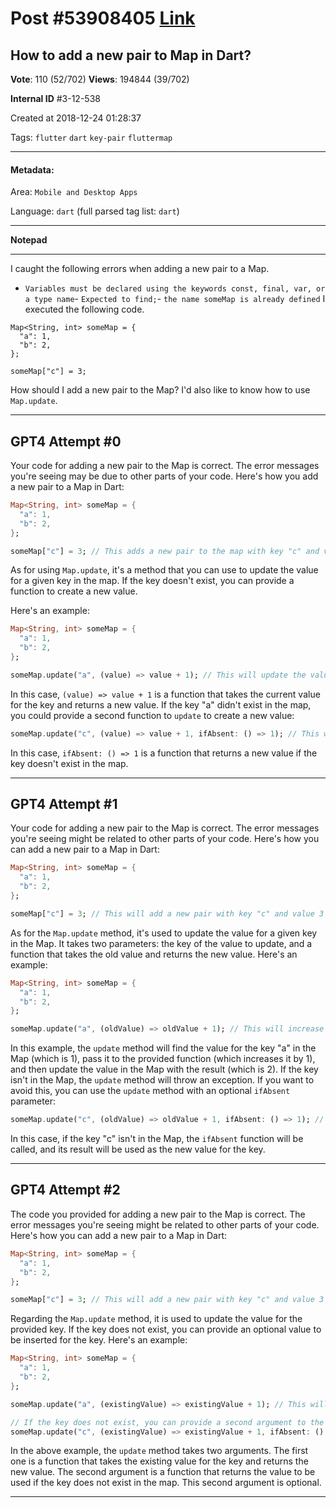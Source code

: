 
# Post \#53908405 [Link](https://stackoverflow.com/questions/53908405/)

## How to add a new pair to Map in Dart?

**Vote**: 110 (52/702) **Views**: 194844 (39/702) 

**Internal ID** \#3-12-538

Created at 2018-12-24 01:28:37

Tags: `flutter` `dart` `key-pair` `fluttermap`

----------

#### Metadata:

Area: `Mobile and Desktop Apps`

Language: `dart` (full parsed tag list: `dart`)

----------

**Notepad**


----------

I caught the following errors when adding a new pair to a Map.
- `Variables must be declared using the keywords const, final, var, or a type name`- `Expected to find;`- `the name someMap is already defined`
I executed the following code.
```
Map<String, int> someMap = {
  "a": 1,
  "b": 2,
};

someMap["c"] = 3;
```

How should I add a new pair to the Map?
I'd also like to know how to use `Map.update`.


----------
        
## GPT4 Attempt \#0

Your code for adding a new pair to the Map is correct. The error messages you're seeing may be due to other parts of your code. Here's how you add a new pair to a Map in Dart:

```dart
Map<String, int> someMap = {
  "a": 1,
  "b": 2,
};

someMap["c"] = 3; // This adds a new pair to the map with key "c" and value 3
```

As for using `Map.update`, it's a method that you can use to update the value for a given key in the map. If the key doesn't exist, you can provide a function to create a new value.

Here's an example:

```dart
Map<String, int> someMap = {
  "a": 1,
  "b": 2,
};

someMap.update("a", (value) => value + 1); // This will update the value for key "a" to 2
```

In this case, `(value) => value + 1` is a function that takes the current value for the key and returns a new value. If the key "a" didn't exist in the map, you could provide a second function to `update` to create a new value:

```dart
someMap.update("c", (value) => value + 1, ifAbsent: () => 1); // This will add a new pair to the map with key "c" and value 1
```

In this case, `ifAbsent: () => 1` is a function that returns a new value if the key doesn't exist in the map.

--------

## GPT4 Attempt \#1

Your code for adding a new pair to the Map is correct. The error messages you're seeing might be related to other parts of your code. Here's how you can add a new pair to a Map in Dart:

```dart
Map<String, int> someMap = {
  "a": 1,
  "b": 2,
};

someMap["c"] = 3; // This will add a new pair with key "c" and value 3 to the Map
```

As for the `Map.update` method, it's used to update the value for a given key in the Map. It takes two parameters: the key of the value to update, and a function that takes the old value and returns the new value. Here's an example:

```dart
Map<String, int> someMap = {
  "a": 1,
  "b": 2,
};

someMap.update("a", (oldValue) => oldValue + 1); // This will increase the value for key "a" by 1
```

In this example, the `update` method will find the value for the key "a" in the Map (which is 1), pass it to the provided function (which increases it by 1), and then update the value in the Map with the result (which is 2). If the key isn't in the Map, the `update` method will throw an exception. If you want to avoid this, you can use the `update` method with an optional `ifAbsent` parameter:

```dart
someMap.update("c", (oldValue) => oldValue + 1, ifAbsent: () => 1); // This will set the value for key "c" to 1 if it's not in the Map
```

In this case, if the key "c" isn't in the Map, the `ifAbsent` function will be called, and its result will be used as the new value for the key.

--------

## GPT4 Attempt \#2

The code you provided for adding a new pair to the Map is correct. The error messages you're seeing might be related to other parts of your code. Here's how you can add a new pair to a Map in Dart:

```dart
Map<String, int> someMap = {
  "a": 1,
  "b": 2,
};

someMap["c"] = 3; // This will add a new pair with key "c" and value 3 to the map
```

Regarding the `Map.update` method, it is used to update the value for the provided key. If the key does not exist, you can provide an optional value to be inserted for the key. Here's an example:

```dart
Map<String, int> someMap = {
  "a": 1,
  "b": 2,
};

someMap.update("a", (existingValue) => existingValue + 1); // This will update the value of "a" to 2

// If the key does not exist, you can provide a second argument to the update method which will be used as the value for the key
someMap.update("c", (existingValue) => existingValue + 1, ifAbsent: () => 1); // This will add a new pair with key "c" and value 1 to the map
```

In the above example, the `update` method takes two arguments. The first one is a function that takes the existing value for the key and returns the new value. The second argument is a function that returns the value to be used if the key does not exist in the map. This second argument is optional.

--------
